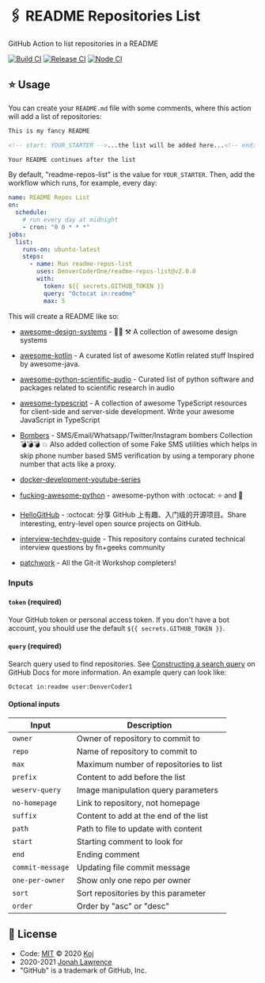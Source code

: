 # 🖇️ README Repositories List

GitHub Action to list repositories in a README

[![Build CI](https://github.com/DenverCoderOne/readme-repos-list/workflows/Build%20CI/badge.svg)](https://github.com/DenverCoderOne/readme-repos-list/actions?query=workflow%3A%22Build+CI%22)
[![Release CI](https://github.com/DenverCoderOne/readme-repos-list/workflows/Release%20CI/badge.svg)](https://github.com/DenverCoderOne/readme-repos-list/actions?query=workflow%3A%22Release+CI%22)
[![Node CI](https://github.com/DenverCoderOne/readme-repos-list/workflows/Node%20CI/badge.svg)](https://github.com/DenverCoderOne/readme-repos-list/actions?query=workflow%3A%22Node+CI%22)

## ⭐ Usage

You can create your `README.md` file with some comments, where this action will add a list of repositories:

```md
This is my fancy README

<!-- start: YOUR_STARTER -->...the list will be added here...<!-- end: YOUR_STARTER -->

Your README continues after the list
```

By default, "readme-repos-list" is the value for `YOUR_STARTER`. Then, add the workflow which runs, for example, every day:

```yaml
name: README Repos List
on:
  schedule:
    # run every day at midnight
    - cron: "0 0 * * *"
jobs:
  list:
    runs-on: ubuntu-latest
    steps:
      - name: Run readme-repos-list
        uses: DenverCoderOne/readme-repos-list@v2.0.0
        with:
          token: ${{ secrets.GITHUB_TOKEN }}
          query: "Octocat in:readme"
          max: 5
```

This will create a README like so:

<!-- start: readme-repos-list -->
<!-- This list is auto-generated using readme-repos-list -->
<!-- Do not edit this list manually, your changes will be overwritten -->
* [awesome-design-systems](https://github.com/alexpate/awesome-design-systems) - 💅🏻 ⚒ A collection of awesome design systems

* [awesome-kotlin](https://github.com/KotlinBy/awesome-kotlin) - A curated list of awesome Kotlin related stuff Inspired by awesome-java. 

* [awesome-python-scientific-audio](https://github.com/faroit/awesome-python-scientific-audio) -  Curated list of python software and packages related to scientific research in audio

* [awesome-typescript](https://github.com/dzharii/awesome-typescript) - A collection of awesome TypeScript resources for client-side and server-side development. Write your awesome JavaScript in TypeScript

* [Bombers](https://github.com/bhattsameer/Bombers) - SMS/Email/Whatsapp/Twitter/Instagram bombers Collection :bomb::bomb::bomb: :boom: Also added collection of some Fake SMS utilities which helps in skip phone number based SMS verification by using a temporary phone number that acts like a proxy.

* [docker-development-youtube-series](https://github.com/marcel-dempers/docker-development-youtube-series)

* [fucking-awesome-python](https://github.com/trananhkma/fucking-awesome-python) - awesome-python with :octocat: :star: and :fork_and_knife:

* [HelloGitHub](https://github.com/521xueweihan/HelloGitHub) - :octocat: 分享 GitHub 上有趣、入门级的开源项目。Share interesting, entry-level open source projects on GitHub.

* [interview-techdev-guide](https://github.com/fnplus/interview-techdev-guide) - This repository contains curated technical interview questions by fn+geeks community

* [patchwork](https://github.com/jlord/patchwork) - All the Git-it Workshop completers! 

<!-- end: readme-repos-list -->

### Inputs

#### `token` (required)

Your GitHub token or personal access token. If you don't have a bot account, you should use the default `${{ secrets.GITHUB_TOKEN }}`.

#### `query` (required)

Search query used to find repositories. See [Constructing a search query](https://docs.github.com/en/free-pro-team@latest/rest/reference/search#constructing-a-search-query) on GitHub Docs for more information. An example query can look like:

```
Octocat in:readme user:DenverCoder1
```

#### Optional inputs

| Input            | Description                            |
| ---------------- | -------------------------------------- |
| `owner`          | Owner of repository to commit to       |
| `repo`           | Name of repository to commit to        |
| `max`            | Maximum number of repositories to list |
| `prefix`         | Content to add before the list         |
| `weserv-query`   | Image manipulation query parameters    |
| `no-homepage`    | Link to repository, not homepage       |
| `suffix`         | Content to add at the end of the list  |
| `path`           | Path to file to update with content    |
| `start`          | Starting comment to look for           |
| `end`            | Ending comment                         |
| `commit-message` | Updating file commit message           |
| `one-per-owner`  | Show only one repo per owner           |
| `sort`           | Sort repositories by this parameter    |
| `order`          | Order by "asc" or "desc"               |

## 📄 License

- Code: [MIT](./LICENSE) © 2020 [Koj](https://koj.co)
- 2020-2021 [Jonah Lawrence](https://github.com/DenverCoder1)
- "GitHub" is a trademark of GitHub, Inc.
